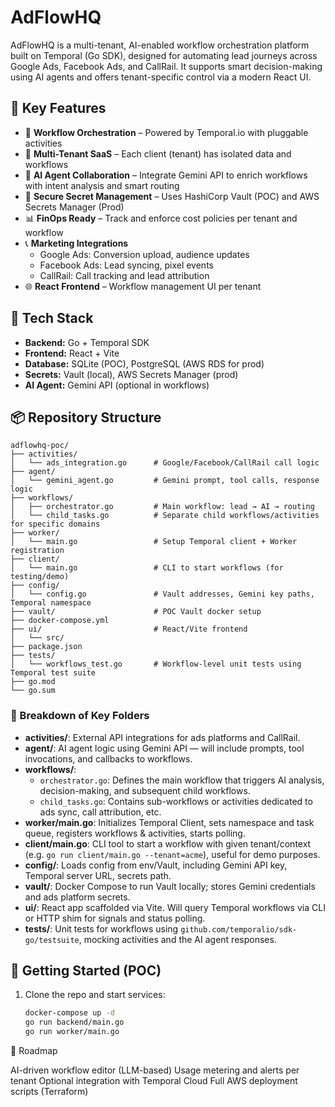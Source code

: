 # AdFlowHQ

AdFlowHQ is a multi-tenant, AI-enabled workflow orchestration platform built on Temporal (Go SDK), designed for automating lead journeys across Google Ads, Facebook Ads, and CallRail. It supports smart decision-making using AI agents and offers tenant-specific control via a modern React UI.

## 🌟 Key Features

- 🧩 **Workflow Orchestration** – Powered by Temporal.io with pluggable activities
- 👥 **Multi-Tenant SaaS** – Each client (tenant) has isolated data and workflows
- 🤖 **AI Agent Collaboration** – Integrate Gemini API to enrich workflows with intent analysis and smart routing
- 🔐 **Secure Secret Management** – Uses HashiCorp Vault (POC) and AWS Secrets Manager (Prod)
- 📊 **FinOps Ready** – Track and enforce cost policies per tenant and workflow
- 📞 **Marketing Integrations**
  - Google Ads: Conversion upload, audience updates
  - Facebook Ads: Lead syncing, pixel events
  - CallRail: Call tracking and lead attribution
- 🌐 **React Frontend** – Workflow management UI per tenant

## 🚀 Tech Stack

- **Backend:** Go + Temporal SDK
- **Frontend:** React + Vite
- **Database:** SQLite (POC), PostgreSQL (AWS RDS for prod)
- **Secrets:** Vault (local), AWS Secrets Manager (prod)
- **AI Agent:** Gemini API (optional in workflows)

## 📦 Repository Structure

```
adflowhq-poc/
├── activities/
│   └── ads_integration.go      # Google/Facebook/CallRail call logic
├── agent/
│   └── gemini_agent.go         # Gemini prompt, tool calls, response logic
├── workflows/
│   ├── orchestrator.go         # Main workflow: lead → AI → routing
│   └── child_tasks.go          # Separate child workflows/activities for specific domains
├── worker/
│   └── main.go                 # Setup Temporal client + Worker registration
├── client/
│   └── main.go                 # CLI to start workflows (for testing/demo)
├── config/
│   └── config.go               # Vault addresses, Gemini key paths, Temporal namespace
├── vault/                      # POC Vault docker setup
├── docker-compose.yml
├── ui/                         # React/Vite frontend
│   └── src/
├── package.json
├── tests/
│   └── workflows_test.go       # Workflow-level unit tests using Temporal test suite
├── go.mod
└── go.sum
```

### 📁 Breakdown of Key Folders
- **activities/**: External API integrations for ads platforms and CallRail.
- **agent/**: AI agent logic using Gemini API — will include prompts, tool invocations, and callbacks to workflows.
- **workflows/**:
  - `orchestrator.go`: Defines the main workflow that triggers AI analysis, decision-making, and subsequent child workflows.
  - `child_tasks.go`: Contains sub-workflows or activities dedicated to ads sync, call attribution, etc.
- **worker/main.go**: Initializes Temporal Client, sets namespace and task queue, registers workflows & activities, starts polling.
- **client/main.go**: CLI tool to start a workflow with given tenant/context (e.g. `go run client/main.go --tenant=acme`), useful for demo purposes.
- **config/**: Loads config from env/Vault, including Gemini API key, Temporal server URL, secrets path.
- **vault/**: Docker Compose to run Vault locally; stores Gemini credentials and ads platform secrets.
- **ui/**: React app scaffolded via Vite. Will query Temporal workflows via CLI or HTTP shim for signals and status polling.
- **tests/**: Unit tests for workflows using `github.com/temporalio/sdk-go/testsuite`, mocking activities and the AI agent responses.

## 🔧 Getting Started (POC)

1. Clone the repo and start services:
   ```bash
   docker-compose up -d
   go run backend/main.go
   go run worker/main.go
   ```


📌 Roadmap

 AI-driven workflow editor (LLM-based)
 Usage metering and alerts per tenant
 Optional integration with Temporal Cloud
 Full AWS deployment scripts (Terraform)


 






